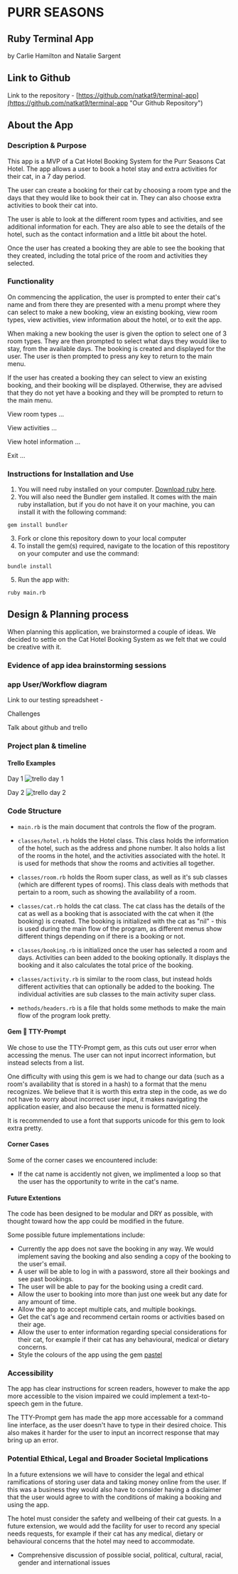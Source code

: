 # PURR SEASONS

## Ruby Terminal App

by Carlie Hamilton and Natalie Sargent

## Link to Github

Link to the repository - [https://github.com/natkat9/terminal-app](https://github.com/natkat9/terminal-app "Our Github Repository")

## About the App

### Description & Purpose

This app is a MVP of a Cat Hotel Booking System for the Purr Seasons Cat Hotel. The app allows a user to book a hotel stay and extra activities for their cat, in a 7 day period.

The user can create a booking for their cat by choosing a room type and the days that they would like to book their cat in. They can also choose extra activities to book their cat into. 

The user is able to look at the different room types and activities, and see additional information for each. They are also able to see the details of the hotel, such as the contact information and a little bit about the hotel. 

Once the user has created a booking they are able to see the booking that they created, including the total price of the room and activities they selected. 

### Functionality

On commencing the application, the user is prompted to enter their cat's name and from there they are presented with a menu prompt where they can select to make a new booking, view an existing booking, view room types, view activities, view information about the hotel, or to exit the app.

When making a new booking the user is given the option to select one of 3 room types.  They are then prompted to select what days they would like to stay, from the available days.  The booking is created and displayed for the user.  The user is then prompted to press any key to return to the main menu.

If the user has created a booking they can select to view an existing booking, and their booking will be displayed.  Otherwise, they are advised that they do not yet have a booking and they will be prompted to return to the main menu.

View room types ...

View activities ...

View hotel information ...

Exit ...

### Instructions for Installation and Use

1. You will need ruby installed on your computer. [Download ruby here](https://www.ruby-lang.org/en/).
2. You will also need the Bundler gem installed. It comes with the main ruby installation, but if you do not have it on your machine, you can install it with the following command: 

`gem install bundler`

3. Fork or clone this repository down to your local computer
4. To install the gem(s) required, navigate to the location of this repostitory on your computer and use the command:

`bundle install`

5. Run the app with:

`ruby main.rb`

## Design & Planning process

When planning this application, we brainstormed a couple of ideas. We decided to settle on the Cat Hotel Booking System as we felt that we could be creative with it. 

### Evidence of app idea brainstorming sessions

### app User/Workflow diagram

Link to our testing spreadsheet - 

Challenges

Talk about github and trello

### Project plan & timeline

#### Trello Examples
Day 1 
![trello day 1](./docs/2019-04-23-Trello.jpg "Trello Day 1")

Day 2
![trello day 2](./docs/2019-04-24-Trello01.jpg "Trello Day 2")

### Code Structure

- `main.rb` is the main document that controls the flow of the program.

- `classes/hotel.rb` holds the Hotel class. This class holds the information of the hotel, such as the address and phone number. It also holds a list of the rooms in the hotel, and the activities associated with the hotel. It is used for methods that show the rooms and activities all together. 

- `classes/room.rb` holds the Room super class, as well as it's sub classes (which are different types of rooms). This class deals with methods that pertain to a room, such as showing the availability of a room.

- `classes/cat.rb` holds the cat class. The cat class has the details of the cat as well as a booking that is associated with the cat when it (the booking) is created. The booking is initialized with the cat as "nil" - this is used during the main flow of the program, as different menus show different things depending on if there is a booking or not. 

- `classes/booking.rb` is initialized once the user has selected a room and days. Activities can been added to the booking optionally. It displays the booking and it also calculates the total price of the booking. 

- `classes/activity.rb` is similar to the room class, but instead holds different activities that can optionally be added to the booking. The individual activities are sub classes to the main activity super class. 

- `methods/headers.rb` is a file that holds some methods to make the main flow of the program look pretty. 


#### Gem 💎 TTY-Prompt

We chose to use the TTY-Prompt gem, as this cuts out user error when accessing the menus. The user can not input incorrect information, but instead selects from a list.

One difficulty with using this gem is we had to change our data (such as a room's availability that is stored in a hash) to a format that the menu recognizes.  We believe that it is worth this extra step in the code, as we do not have to worry about incorrect user input, it makes navigating the application easier, and also because the menu is formatted nicely.

It is recommended to use a font that supports unicode for this gem to look extra pretty.

#### Corner Cases

Some of the corner cases we encountered include:

- If the cat name is accidently not given, we implimented a loop so that the user has the opportunity to write in the cat's name. 

#### Future Extentions

The code has been designed to be modular and DRY as possible, with thought toward how the app could be modified in the future. 

Some possible future implementations include:

* Currently the app does not save the booking in any way. We would implement saving the booking and also sending a copy of the booking to the user's email.
* A user will be able to log in with a password, store all their bookings and see past bookings.
* The user will be able to pay for the booking using a credit card. 
* Allow the user to booking into more than just one week but any date for any amount of time. 
* Allow the app to accept multiple cats, and multiple bookings.
* Get the cat's age and recommend certain rooms or activities based on their age. 
* Allow the user to enter information regarding special considerations for their cat, for example if their cat has any behavioural, medical or dietary concerns.
* Style the colours of the app using the gem [pastel](https://github.com/piotrmurach/pastel)





### Accessibility

The app has clear instructions for screen readers, however to make the app more accessible to the vision impaired we could implement a text-to-speech gem in the future.  

The TTY-Prompt gem has made the app more accessable for a command line interface, as the user doesn't have to type in their desired choice. This also makes it harder for the user to input an incorrect response that may bring up an error.  

### Potential Ethical, Legal and Broader Societal Implications

In a future extensions we will have to consider the legal and ethical ramifications of storing user data and taking money online from the user. If this was a business they would also have to consider having a disclaimer that the user would agree to with the conditions of making a booking and using the app. 

The hotel must consider the safety and wellbeing of their cat guests.  In a future extension, we would add the facility for user to record any special needs requests, for example if their cat has any medical, dietary or behavioural concerns that the hotel may need to accommodate.


- Comprehensive discussion of possible social, political, cultural, racial, gender and international issues
